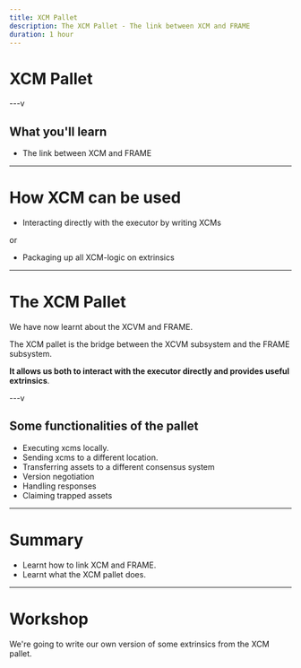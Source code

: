 ```yaml
---
title: XCM Pallet
description: The XCM Pallet - The link between XCM and FRAME
duration: 1 hour
---
```


# XCM Pallet

---v

## What you'll learn

- The link between XCM and FRAME

---

# How XCM can be used

- Interacting directly with the executor by writing XCMs

or

- Packaging up all XCM-logic on extrinsics

---

# The XCM Pallet

We have now learnt about the XCVM and FRAME.

The XCM pallet is the bridge between the XCVM subsystem and the FRAME subsystem.

**It allows us both to interact with the executor directly and provides useful extrinsics**.

---v

## Some functionalities of the pallet

- Executing xcms locally.
- Sending xcms to a different location.
- Transferring assets to a different consensus system
- Version negotiation
- Handling responses
- Claiming trapped assets

--- 

# Summary

- Learnt how to link XCM and FRAME.
- Learnt what the XCM pallet does.

---

# Workshop

We're going to write our own version of some extrinsics from the XCM pallet.
